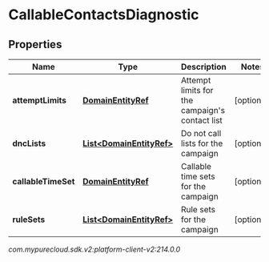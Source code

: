 # CallableContactsDiagnostic


## Properties

| Name | Type | Description | Notes |
| ------------ | ------------- | ------------- | ------------- |
| **attemptLimits** | [**DomainEntityRef**](DomainEntityRef) | Attempt limits for the campaign's contact list |  [optional] |
| **dncLists** | [**List&lt;DomainEntityRef&gt;**](DomainEntityRef) | Do not call lists for the campaign |  [optional] |
| **callableTimeSet** | [**DomainEntityRef**](DomainEntityRef) | Callable time sets for the campaign |  [optional] |
| **ruleSets** | [**List&lt;DomainEntityRef&gt;**](DomainEntityRef) | Rule sets for the campaign |  [optional] |




_com.mypurecloud.sdk.v2:platform-client-v2:214.0.0_
